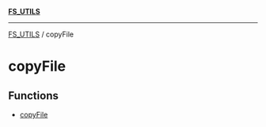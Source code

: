 [**FS_UTILS**](../README.md)

***

[FS_UTILS](../README.md) / copyFile

# copyFile

## Functions

- [copyFile](functions/copyFile.md)
